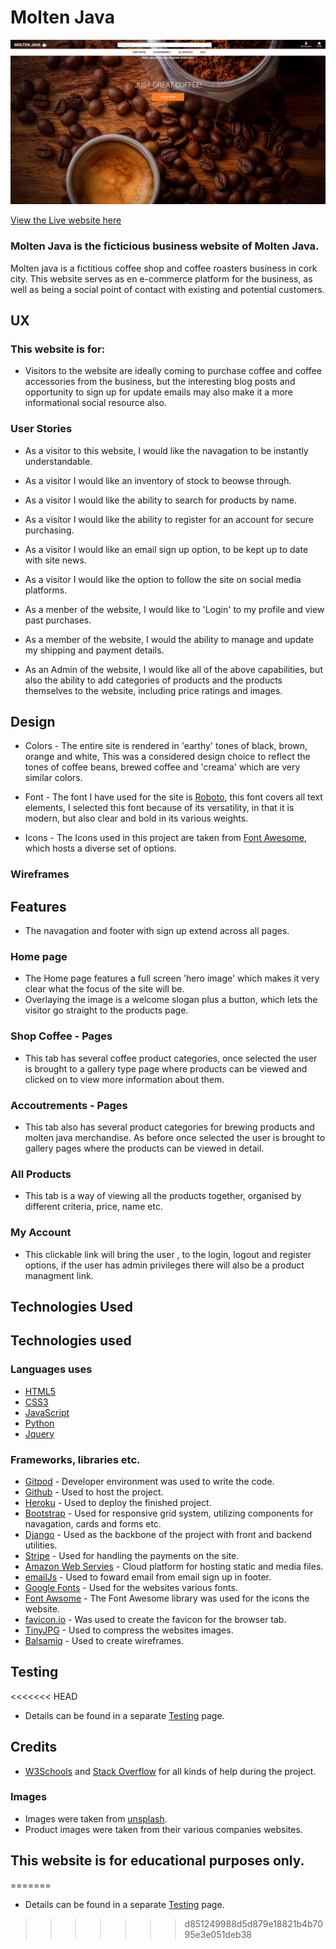 # Molten Java

![Heading Responsive image](testing/homepage.jpg)

[View the Live website here](https://jay359-molten-java.herokuapp.com/)


### Molten Java is the ficticious business website of Molten Java.

Molten java is a fictitious coffee shop and coffee roasters business in cork city.
This website serves as en e-commerce platform for the business, as well as being a social point of contact with existing and potential customers.

## UX

### This website is for:

* Visitors to the website are ideally coming to purchase coffee and coffee accessories from the business, but the interesting blog posts and opportunity to sign up for update emails may also make it a more informational social resource also.

### User Stories

* As a visitor to this website, I would like the navagation to be instantly understandable.
* As a visitor I would like an inventory of stock to beowse through.
* As a visitor I would like the ability to search for products by name.
* As a visitor I would like the ability to register for an account for secure purchasing.
* As a visitor I would like an email sign up option, to be kept up to date with site news.
* As a visitor I would like the option to follow the site on social media platforms.

* As a menber of the website, I would like to 'Login' to my profile and view past purchases.
* As a member of the website, I would the ability to manage and update my shipping and payment details.

* As an Admin of the website, I would like all of the above capabilities, but also the ability to add categories of products and the products themselves to the website, including price ratings and images.

## Design

* Colors - The entire site is rendered in 'earthy' tones of black, brown, orange and white, This was a considered design choice to reflect the tones of coffee beans, brewed coffee and 'creama' which are very similar colors.

* Font - The font I have used for the site is [Roboto](http://fonts.google.com/specimen/Roboto), this font covers all text elements, I selected this font because of its versatility, in that it is modern, but also clear and bold in its various weights.

* Icons - The Icons used in this project are taken from [Font Awesome](https://fontawesome.com/), which hosts a diverse set of options.

### Wireframes

## Features

* The navagation and footer with sign up extend across all pages.

### Home page 

* The Home page features a full screen 'hero image' which makes it very clear what the focus of the site will be.
* Overlaying the image is a welcome slogan plus a button, which lets the visitor go straight to the products page.

### Shop Coffee - Pages 
* This tab has several coffee product categories, once selected the user is brought to a gallery type page where products can be viewed and clicked on to view more information about them.

### Accoutrements - Pages 
* This tab also has several product categories for brewing products and molten java merchandise. As before once selected the user is brought to gallery pages where the products can be viewed in detail.

### All Products 
* This tab is a way of viewing all the products together, organised by different criteria, price, name etc.

### My Account 
* This clickable link will bring the user , to the login, logout and register options, if the user has admin privileges there will also be a product managment link.

## Technologies Used

## Technologies used

### Languages uses

* [HTML5](https://en.wikipedia.org/wiki/HTML5)
* [CSS3](https://en.wikipedia.org/wiki/CSS)
* [JavaScript](https://en.wikipedia.org/wiki/JavaScript)
* [Python](https://www.python.org/)
* [Jquery](https://jquery.com/)

### Frameworks, libraries etc.

* [Gitpod](https://gitpod.io/) - Developer environment was used to write the code.
* [Github](https://github.com/) - Used to host the project.
* [Heroku](https://heroku.com/) - Used to deploy the finished project.
* [Bootstrap](https://getbootstrap.com/) - Used for responsive grid system, utilizing components for navagation, cards and forms etc.
* [Django](https://www.djangoproject.com/) - Used as the backbone of the project with front and backend utilities.
* [Stripe](https://stripe.com/) - Used for handling the payments on the site.
* [Amazon Web Servies](http://aws.amazon.com/) - Cloud platform for hosting static and media files.
* [emailJs](https://www.emailjs.com/) - Used to foward email from email sign up in footer.
* [Google Fonts](https://fonts.google.com/) - Used for the websites various fonts.
* [Font Awsome](https://fontawesome.com/) - The Font Awesome library was used for the icons the website.
* [favicon.io](favicon.io) - Was used to create the favicon for the browser tab.
* [TinyJPG](https://tinyjpg.com/) - Used to compress the websites images.
* [Balsamiq](https://balsamiq.com/) - Used to create wireframes.

## Testing

<<<<<<< HEAD
* Details can be found in a separate [Testing](Testing.md/testing.md) page.

## Credits

* [W3Schools](https://www.w3schools.com/) and [Stack Overflow](https://stackoverflow.com/) for all kinds of help during the project.

### Images

* Images were taken from [unsplash](https://unsplash.com/).
* Product images were taken from their various companies websites.

## This website is for educational purposes only.
=======
* Details can be found in a separate [Testing](testing/testing.md) page.
>>>>>>> d851249988d5d879e18821b4b7095e3e051deb38

